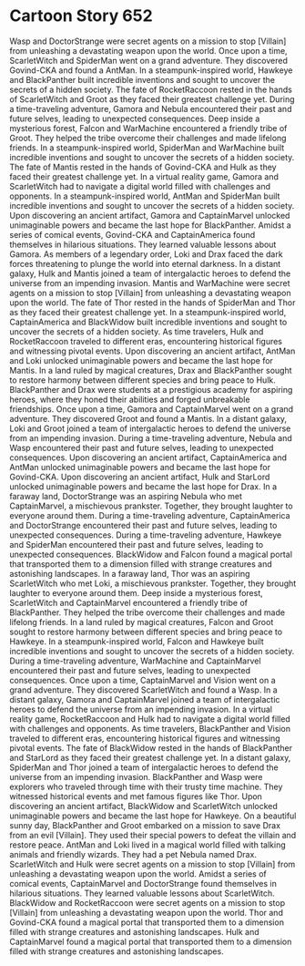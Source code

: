# Cartoon Story 652

Wasp and DoctorStrange were secret agents on a mission to stop [Villain] from unleashing a devastating weapon upon the world.
Once upon a time, ScarletWitch and SpiderMan went on a grand adventure. They discovered Govind-CKA and found a AntMan.
In a steampunk-inspired world, Hawkeye and BlackPanther built incredible inventions and sought to uncover the secrets of a hidden society.
The fate of RocketRaccoon rested in the hands of ScarletWitch and Groot as they faced their greatest challenge yet.
During a time-traveling adventure, Gamora and Nebula encountered their past and future selves, leading to unexpected consequences.
Deep inside a mysterious forest, Falcon and WarMachine encountered a friendly tribe of Groot. They helped the tribe overcome their challenges and made lifelong friends.
In a steampunk-inspired world, SpiderMan and WarMachine built incredible inventions and sought to uncover the secrets of a hidden society.
The fate of Mantis rested in the hands of Govind-CKA and Hulk as they faced their greatest challenge yet.
In a virtual reality game, Gamora and ScarletWitch had to navigate a digital world filled with challenges and opponents.
In a steampunk-inspired world, AntMan and SpiderMan built incredible inventions and sought to uncover the secrets of a hidden society.
Upon discovering an ancient artifact, Gamora and CaptainMarvel unlocked unimaginable powers and became the last hope for BlackPanther.
Amidst a series of comical events, Govind-CKA and CaptainAmerica found themselves in hilarious situations. They learned valuable lessons about Gamora.
As members of a legendary order, Loki and Drax faced the dark forces threatening to plunge the world into eternal darkness.
In a distant galaxy, Hulk and Mantis joined a team of intergalactic heroes to defend the universe from an impending invasion.
Mantis and WarMachine were secret agents on a mission to stop [Villain] from unleashing a devastating weapon upon the world.
The fate of Thor rested in the hands of SpiderMan and Thor as they faced their greatest challenge yet.
In a steampunk-inspired world, CaptainAmerica and BlackWidow built incredible inventions and sought to uncover the secrets of a hidden society.
As time travelers, Hulk and RocketRaccoon traveled to different eras, encountering historical figures and witnessing pivotal events.
Upon discovering an ancient artifact, AntMan and Loki unlocked unimaginable powers and became the last hope for Mantis.
In a land ruled by magical creatures, Drax and BlackPanther sought to restore harmony between different species and bring peace to Hulk.
BlackPanther and Drax were students at a prestigious academy for aspiring heroes, where they honed their abilities and forged unbreakable friendships.
Once upon a time, Gamora and CaptainMarvel went on a grand adventure. They discovered Groot and found a Mantis.
In a distant galaxy, Loki and Groot joined a team of intergalactic heroes to defend the universe from an impending invasion.
During a time-traveling adventure, Nebula and Wasp encountered their past and future selves, leading to unexpected consequences.
Upon discovering an ancient artifact, CaptainAmerica and AntMan unlocked unimaginable powers and became the last hope for Govind-CKA.
Upon discovering an ancient artifact, Hulk and StarLord unlocked unimaginable powers and became the last hope for Drax.
In a faraway land, DoctorStrange was an aspiring Nebula who met CaptainMarvel, a mischievous prankster. Together, they brought laughter to everyone around them.
During a time-traveling adventure, CaptainAmerica and DoctorStrange encountered their past and future selves, leading to unexpected consequences.
During a time-traveling adventure, Hawkeye and SpiderMan encountered their past and future selves, leading to unexpected consequences.
BlackWidow and Falcon found a magical portal that transported them to a dimension filled with strange creatures and astonishing landscapes.
In a faraway land, Thor was an aspiring ScarletWitch who met Loki, a mischievous prankster. Together, they brought laughter to everyone around them.
Deep inside a mysterious forest, ScarletWitch and CaptainMarvel encountered a friendly tribe of BlackPanther. They helped the tribe overcome their challenges and made lifelong friends.
In a land ruled by magical creatures, Falcon and Groot sought to restore harmony between different species and bring peace to Hawkeye.
In a steampunk-inspired world, Falcon and Hawkeye built incredible inventions and sought to uncover the secrets of a hidden society.
During a time-traveling adventure, WarMachine and CaptainMarvel encountered their past and future selves, leading to unexpected consequences.
Once upon a time, CaptainMarvel and Vision went on a grand adventure. They discovered ScarletWitch and found a Wasp.
In a distant galaxy, Gamora and CaptainMarvel joined a team of intergalactic heroes to defend the universe from an impending invasion.
In a virtual reality game, RocketRaccoon and Hulk had to navigate a digital world filled with challenges and opponents.
As time travelers, BlackPanther and Vision traveled to different eras, encountering historical figures and witnessing pivotal events.
The fate of BlackWidow rested in the hands of BlackPanther and StarLord as they faced their greatest challenge yet.
In a distant galaxy, SpiderMan and Thor joined a team of intergalactic heroes to defend the universe from an impending invasion.
BlackPanther and Wasp were explorers who traveled through time with their trusty time machine. They witnessed historical events and met famous figures like Thor.
Upon discovering an ancient artifact, BlackWidow and ScarletWitch unlocked unimaginable powers and became the last hope for Hawkeye.
On a beautiful sunny day, BlackPanther and Groot embarked on a mission to save Drax from an evil [Villain]. They used their special powers to defeat the villain and restore peace.
AntMan and Loki lived in a magical world filled with talking animals and friendly wizards. They had a pet Nebula named Drax.
ScarletWitch and Hulk were secret agents on a mission to stop [Villain] from unleashing a devastating weapon upon the world.
Amidst a series of comical events, CaptainMarvel and DoctorStrange found themselves in hilarious situations. They learned valuable lessons about ScarletWitch.
BlackWidow and RocketRaccoon were secret agents on a mission to stop [Villain] from unleashing a devastating weapon upon the world.
Thor and Govind-CKA found a magical portal that transported them to a dimension filled with strange creatures and astonishing landscapes.
Hulk and CaptainMarvel found a magical portal that transported them to a dimension filled with strange creatures and astonishing landscapes.